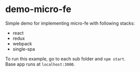 # demo-micro-fe

Simple demo for implementing micro-fe with following stacks:
- react
- redux
- webpack
- single-spa

To run this example, go to each sub folder and `npm start`.<br/>
Base app runs at `localhost:3000`.
